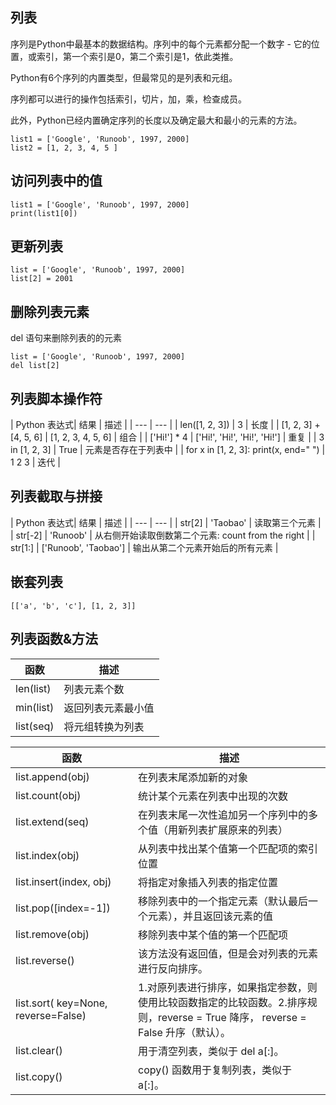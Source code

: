 ## 列表

序列是Python中最基本的数据结构。序列中的每个元素都分配一个数字 - 它的位置，或索引，第一个索引是0，第二个索引是1，依此类推。

Python有6个序列的内置类型，但最常见的是列表和元组。

序列都可以进行的操作包括索引，切片，加，乘，检查成员。

此外，Python已经内置确定序列的长度以及确定最大和最小的元素的方法。

```
list1 = ['Google', 'Runoob', 1997, 2000]
list2 = [1, 2, 3, 4, 5 ]
```

## 访问列表中的值
```
list1 = ['Google', 'Runoob', 1997, 2000]
print(list1[0])
```
## 更新列表
```
list = ['Google', 'Runoob', 1997, 2000]
list[2] = 2001
```
## 删除列表元素
del 语句来删除列表的的元素
```
list = ['Google', 'Runoob', 1997, 2000]
del list[2]
```
## 列表脚本操作符
| Python 表达式| 结果 | 描述 |
| --- | --- |
| len([1, 2, 3]) | 3 | 长度 |
| [1, 2, 3] + [4, 5, 6] | [1, 2, 3, 4, 5, 6] | 组合 |
| ['Hi!'] * 4 | ['Hi!', 'Hi!', 'Hi!', 'Hi!'] | 重复 |
| 3 in [1, 2, 3] | True | 元素是否存在于列表中 |
| for x in [1, 2, 3]: print(x, end=" ") | 1 2 3 | 迭代 |

## 列表截取与拼接
| Python 表达式| 结果 | 描述 |
| --- | --- |
| str[2] | 'Taobao' | 读取第三个元素 |
| str[-2] | 'Runoob' | 从右侧开始读取倒数第二个元素: count from the right |
| str[1:] | ['Runoob', 'Taobao'] | 输出从第二个元素开始后的所有元素 |

## 嵌套列表
```
[['a', 'b', 'c'], [1, 2, 3]]
```

## 列表函数&方法
| 函数 | 描述 |
| --- | --- |
| len(list) | 列表元素个数 |
| min(list) | 返回列表元素最小值 |
| list(seq) | 将元组转换为列表 |

| 函数 | 描述 |
| --- | --- |
| list.append(obj) | 在列表末尾添加新的对象 |
| list.count(obj) | 统计某个元素在列表中出现的次数 |
| list.extend(seq) | 在列表末尾一次性追加另一个序列中的多个值（用新列表扩展原来的列表） |
| list.index(obj) | 从列表中找出某个值第一个匹配项的索引位置 |
| list.insert(index, obj) | 将指定对象插入列表的指定位置 |
| list.pop([index=-1]) | 移除列表中的一个指定元素（默认最后一个元素），并且返回该元素的值 |
| list.remove(obj) | 移除列表中某个值的第一个匹配项 |
| list.reverse() | 该方法没有返回值，但是会对列表的元素进行反向排序。 |
| list.sort( key=None, reverse=False) | 1.对原列表进行排序，如果指定参数，则使用比较函数指定的比较函数。2.排序规则，reverse = True 降序， reverse = False 升序（默认）。 |
| list.clear() | 用于清空列表，类似于 del a[:]。 |
| list.copy() | copy() 函数用于复制列表，类似于 a[:]。 |